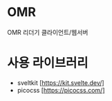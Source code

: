 # OMR
OMR 리더기 클라이언트/웹서버

# 사용 라이브러리
- sveltkit [https://kit.svelte.dev/]
- picocss [https://picocss.com/]
